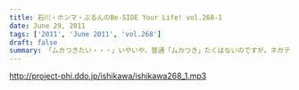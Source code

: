 ```yaml
---
title: 石川・ホンマ・ぶるんのBe-SIDE Your Life! vol.268-1
date: June 29, 2011
tags: ['2011', 'June 2011', 'vol.268']
draft: false
summary: 「ムカつきたい・・・」いやいや、普通「ムカつき」たくはないのですが。ネガティブ全開でスタートっ。NAMAE
---
```


http://project-phi.ddo.jp/ishikawa/ishikawa268_1.mp3